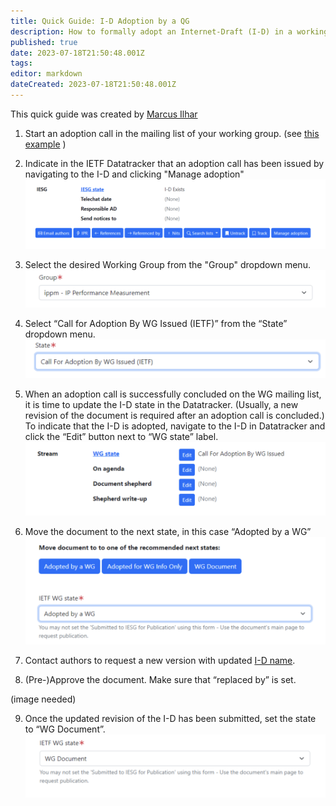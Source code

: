 ```yaml
---
title: Quick Guide: I-D Adoption by a QG
description: How to formally adopt an Internet-Draft (I-D) in a working group you chair.
published: true
date: 2023-07-18T21:50:48.001Z
tags: 
editor: markdown
dateCreated: 2023-07-18T21:50:48.001Z
---
```


This quick guide was created by [Marcus Ilhar](https://datatracker.ietf.org/person/marcus.ihlar@ericsson.com)

1. Start an adoption call in the mailing list of your working group. (see [this example](https://mailarchive.ietf.org/arch/msg/spring/bC72m92iVuyGiUUzmPEgD8IoORs/) )

2. Indicate in the IETF Datatracker that an adoption call has been issued by navigating to the I-D and clicking "Manage adoption"
![screenshot_2023-07-18_at_17.35.34.png](/screenshot_2023-07-18_at_17.35.34.png)

3. Select the desired Working Group from the "Group" dropdown menu.
![screenshot_2023-07-18_at_17.41.28.png](/screenshot_2023-07-18_at_17.41.28.png)

4. Select “Call for Adoption By WG Issued (IETF)” from the “State” dropdown menu.
![screenshot_2023-07-18_at_17.37.28.png](/screenshot_2023-07-18_at_17.37.28.png)

5. When an adoption call is successfully concluded on the WG mailing list, it is time to update the I-D state in the Datatracker. (Usually, a new revision of the document is required after an adoption call is concluded.) To indicate that the I-D is adopted, navigate to the I-D in Datatracker and click the “Edit” button next to “WG state” label.
![screenshot_2023-07-18_at_17.41.15.png](/screenshot_2023-07-18_at_17.41.15.png)

6. Move the document to the next state, in this case “Adopted by a WG”
  ![screenshot_2023-07-18_at_17.40.58.png](/screenshot_2023-07-18_at_17.40.58.png)

7. Contact authors to request a new version with updated [I-D name](https://authors.ietf.org/en/naming-your-internet-draft). 

8. (Pre-)Approve the document. Make sure that “replaced by” is set.

(image needed)

9. Once the updated revision of the I-D has been submitted, set the state to “WG Document”.
![screenshot_2023-07-18_at_17.40.44.png](/screenshot_2023-07-18_at_17.40.44.png)








